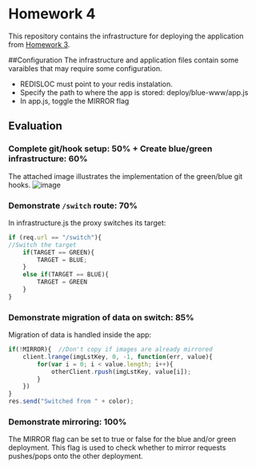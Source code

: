# Homework 4
This repository contains the infrastructure for deploying the application from [Homework 3](https://github.com/jssmith1/Queues/). 

##Configuration
The infrastructure and application files contain some varaibles that may require some configuration.
* REDISLOC must point to your redis instalation.
* Specify the path to where the app is stored: deploy/blue-www/app.js
* In app.js, toggle the MIRROR flag

## Evaluation 

### Complete git/hook setup: 50% + Create blue/green infrastructure: 60%
The attached image illustrates the implementation of the green/blue git hooks.
![image](https://cloud.githubusercontent.com/assets/5032534/7012749/6553e374-dc81-11e4-913f-2370f7c91bea.png)

### Demonstrate `/switch` route: 70%
In infrastructure.js the proxy switches its target:
```javascript
if (req.url == "/switch"){
//Switch the target
	if(TARGET == GREEN){
		TARGET = BLUE;
	}
	else if(TARGET == BLUE){
		TARGET = GREEN
	}
}
```
### Demonstrate migration of data on switch: 85%
Migration of data is handled inside the app:
```javascript
if(!MIRROR){  //Don't copy if images are already mirrored
	client.lrange(imgLstKey, 0, -1, function(err, value){
		for(var i = 0; i < value.length; i++){
			otherClient.rpush(imgLstKey, value[i]);
		}
	})
}
res.send("Switched from " + color);
```

### Demonstrate mirroring: 100%
The MIRROR flag can be set to true or false for the blue and/or green deployment. This flag is used to check whether to mirror requests pushes/pops onto the other deployment.
